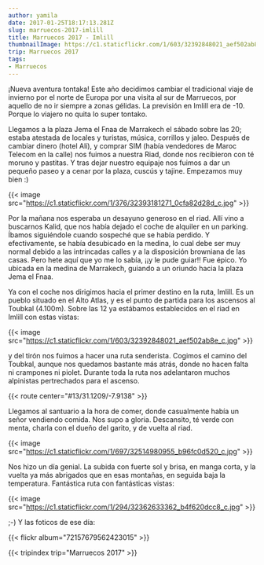```yaml
---
author: yamila
date: 2017-01-25T18:17:13.281Z
slug: marruecos-2017-imlill
title: Marruecos 2017 - Imlill
thumbnailImage: https://c1.staticflickr.com/1/603/32392848021_aef502ab8e_c.jpg
trip: Marruecos 2017
tags:
- Marruecos
---
```


¡Nueva aventura tontaka! Este año decidimos cambiar el tradicional viaje de invierno por el norte de Europa por una visita al sur de Marruecos, por aquello de no ir siempre a zonas gélidas. La previsión en Imlill era de -10. Porque lo viajero no quita lo super tontako.

Llegamos a la plaza Jema el Fnaa de Marrakech el sábado sobre las 20; estaba atestada de locales y turistas, música, corrillos y jaleo. Después de cambiar dinero (hotel Alí), y comprar SIM (había vendedores de Maroc Telecom en la calle) nos fuimos a nuestra Riad, donde nos recibieron con té moruno y pastitas. Y tras dejar nuestro equipaje nos fuimos a dar un pequeño paseo y a cenar por la plaza, cuscús y tajine. Empezamos muy bien :)

{{< image src="https://c1.staticflickr.com/1/376/32393181271_0cfa82d28d_c.jpg" >}}

Por la mañana nos esperaba un desayuno generoso en el riad. Allí vino a buscarnos Kalid, que nos había dejado el coche de alquiler en un parking. Íbamos siguiéndole cuando sospeché que se había perdido. Y efectivamente, se había desubicado en la medina, lo cual debe ser muy normal debido a las intrincadas calles y a la disposición browniana de las casas. Pero hete aquí que yo me lo sabía, ¡¡y le pude guiar!! Fue épico. Yo ubicada en la medina de Marrakech, guiando a un oriundo hacia la plaza Jema el Fnaa.

Ya con el coche nos dirigimos hacia el primer destino en la ruta, Imlill. Es un pueblo situado en el Alto Atlas, y es el punto de partida para los ascensos al Toubkal (4.100m). Sobre las 12 ya estábamos establecidos en el riad en Imlill con estas vistas:

{{< image src="https://c1.staticflickr.com/1/603/32392848021_aef502ab8e_c.jpg" >}}

y del tirón nos fuimos a hacer una ruta senderista. Cogimos el camino del Toubkal, aunque nos quedamos bastante más atrás, donde no hacen falta ni crampones ni piolet. Durante toda la ruta nos adelantaron muchos alpinistas pertrechados para el ascenso.

{{< route center="#13/31.1209/-7.9138" >}}

Llegamos al santuario a la hora de comer, donde casualmente había un señor vendiendo comida. Nos supo a gloria. Descansito, té verde con menta, charla con el dueño del garito, y de vuelta al riad.

{{< image src="https://c1.staticflickr.com/1/697/32514980955_b96fc0d520_c.jpg" >}}

Nos hizo un día genial. La subida con fuerte sol y brisa, en manga corta, y la vuelta ya más abrigados que en esas montañas, en seguida baja la temperatura. Fantástica ruta con fantásticas vistas:

{{< image src="https://c1.staticflickr.com/1/294/32362633362_b4f620dcc8_c.jpg" >}}

;-) Y las foticos de ese día:

{{< flickr album="72157679562423015" >}}

{{< tripindex trip="Marruecos 2017" >}}
